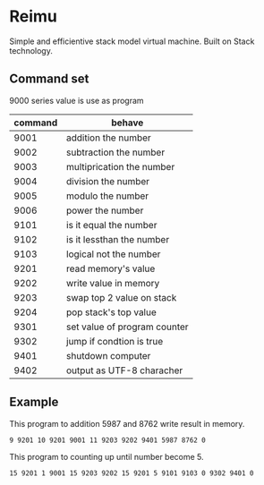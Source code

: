 # Reimu
Simple and efficientive stack model virtual machine.
Built on Stack technology.

## Command set 
9000 series value is use as program

|command|behave|
|-|-|
|9001|addition the number|
|9002|subtraction the number|
|9003|multiprication the number|
|9004|division the number|
|9005|modulo the number|
|9006|power the number|
|9101|is it equal the number|
|9102|is it lessthan the number|
|9103|logical not the number|
|9201|read memory's value|
|9202|write value in memory|
|9203|swap top 2 value on stack|
|9204|pop stack's top value|
|9301|set value of program counter|
|9302|jump if condtion is true|
|9401|shutdown computer|
|9402|output as UTF-8 characher |

## Example
This program to addition 5987 and 8762 write result in memory. 
```
9 9201 10 9201 9001 11 9203 9202 9401 5987 8762 0
```
This program to counting up until number become 5. 
```
15 9201 1 9001 15 9203 9202 15 9201 5 9101 9103 0 9302 9401 0
```
